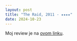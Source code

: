 ```yaml
---
layout: post
title: "The Raid, 2011 - ★★★★"
date: 2024-10-23
---
```


Moj review je na [ovom linku](https://letterboxd.com/pavlesap/film/the-raid-2011/).
